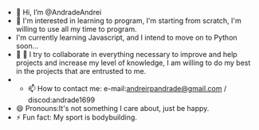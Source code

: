 - 👋 Hi, I’m @AndradeAndrei
- 👀 I'm interested in learning to program, I'm starting from scratch, I'm willing to use all my time to program.
- I'm currently learning Javascript, and I intend to move on to Python soon...
- 💞️ 💞️ I try to collaborate in everything necessary to improve and help projects and increase my level of knowledge, I am willing to do my best in the projects that are entrusted to me.
- - 📫 How to contact me: e-mail:andreirpandrade@gmail.com / discod:andrade1699
- 😄 Pronouns:It's not something I care about, just be happy.
- ⚡  Fun fact: My sport is bodybuilding.

<!---
AndradeAndrei/AndradeAndrei is a ✨ special ✨ repository because its `README.md` (this file) appears on your GitHub profile.
You can click the Preview link to take a look at your changes.
--->
